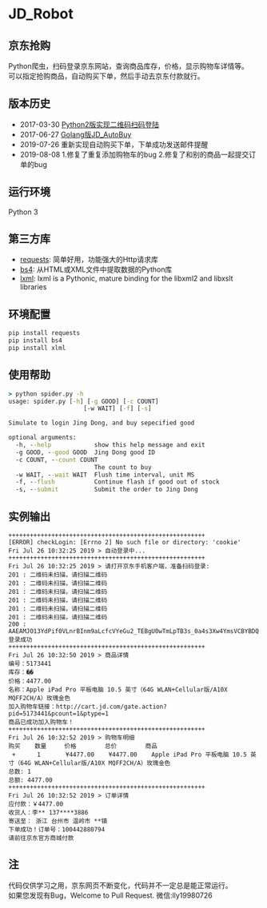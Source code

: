# JD_Robot

## 京东抢购
Python爬虫，扫码登录京东网站，查询商品库存，价格，显示购物车详情等。<br/>
可以指定抢购商品，自动购买下单，然后手动去京东付款就行。


## 版本历史
+ 2017-03-30 [Python2版实现二维码扫码登陆](https://github.com/Adyzng/jd-autobuy)
+ 2017-06-27 [Golang版JD_AutoBuy](https://github.com/Adyzng/go-jd)
+ 2019-07-26 重新实现自动购买下单，下单成功发送邮件提醒
+ 2019-08-08 1.修复了重复添加购物车的bug  2.修复了和别的商品一起提交订单的bug


## 运行环境
Python 3


## 第三方库
- [requests][1]: 简单好用，功能强大的Http请求库
- [bs4][2]: 从HTML或XML文件中提取数据的Python库
- [lxml][2]: lxml is a Pythonic, mature binding for the libxml2 and libxslt libraries



## 环境配置
``` Python
pip install requests
pip install bs4
pip install xlml
```


## 使用帮助
``` cmd
> python spider.py -h
usage: spider.py [-h] [-g GOOD] [-c COUNT]
                     [-w WAIT] [-f] [-s]

Simulate to login Jing Dong, and buy sepecified good

optional arguments:
  -h, --help            show this help message and exit
  -g GOOD, --good GOOD  Jing Dong good ID
  -c COUNT, --count COUNT
                        The count to buy
  -w WAIT, --wait WAIT  Flush time interval, unit MS
  -f, --flush           Continue flash if good out of stock
  -s, --submit          Submit the order to Jing Dong
```

## 实例输出
``` python3 spider.py
+++++++++++++++++++++++++++++++++++++++++++++++++++++++
[ERROR] checkLogin: [Errno 2] No such file or directory: 'cookie'
Fri Jul 26 10:32:25 2019 > 自动登录中... 
+++++++++++++++++++++++++++++++++++++++++++++++++++++++
Fri Jul 26 10:32:25 2019 > 请打开京东手机客户端，准备扫码登录:
201 : 二维码未扫描，请扫描二维码
201 : 二维码未扫描，请扫描二维码
201 : 二维码未扫描，请扫描二维码
201 : 二维码未扫描，请扫描二维码
201 : 二维码未扫描，请扫描二维码
201 : 二维码未扫描，请扫描二维码
200 : AAEAMJO13YdPif0VLnrBInm9aLcfcVYeGu2_TEBgU0wTmLpTB3s_0a4s3Xw4YmsVCBYBDQ
登录成功
+++++++++++++++++++++++++++++++++++++++++++++++++++++++
Fri Jul 26 10:32:50 2019 > 商品详情
编号：5173441
库存：�ֻ�
价格：4477.00
名称：Apple iPad Pro 平板电脑 10.5 英寸（64G WLAN+Cellular版/A10X MQFF2CH/A）玫瑰金色
加入购物车链接：http://cart.jd.com/gate.action?pid=5173441&pcount=1&ptype=1
商品已成功加入购物车！
+++++++++++++++++++++++++++++++++++++++++++++++++++++++
Fri Jul 26 10:32:52 2019 > 购物车明细
购买    数量     价格        总价        商品
 +      1       ¥4477.00    ¥4477.00    Apple iPad Pro 平板电脑 10.5 英寸（64G WLAN+Cellular版/A10X MQFF2CH/A）玫瑰金色
总数: 1
总额: 4477.00
+++++++++++++++++++++++++++++++++++++++++++++++++++++++
Fri Jul 26 10:32:52 2019 > 订单详情
应付款：￥4477.00
收货人：李** 137****3886
寄送至： 浙江 台州市 温岭市 **镇
下单成功！订单号：100442880794
请前往京东官方商城付款
```

## 注
代码仅供学习之用，京东网页不断变化，代码并不一定总是能正常运行。<br/>
如果您发现有Bug，Welcome to Pull Request.
微信:lly19980726


[1]: http://docs.python-requests.org
[2]: https://www.crummy.com/software/BeautifulSoup
